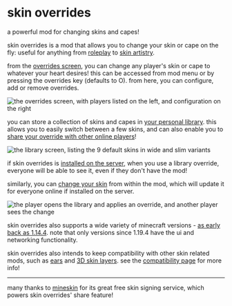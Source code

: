 # skin overrides

a powerful mod for changing skins and capes!

skin overrides is a mod that allows you to change your skin or cape on the fly: useful for anything from [roleplay](https://rosebud.dev/skin-overrides/tips-and-tricks/#for-roleplay) to [skin artistry](https://rosebud.dev/skin-overrides/tips-and-tricks/#for-skin-artists).

from the [overrides screen](https://rosebud.dev/skin-overrides/usage/#adding-an-override), you can change any player's skin or cape to whatever your heart desires! this can be accessed from mod menu or by pressing the overrides key (defaults to O). from here, you can configure, add or remove overrides.

![the overrides screen, with players listed on the left, and configuration on the right](https://cdn.modrinth.com/data/GON0Fdk5/images/5b0c4e12943f36bfb0ac14fe57807beac434838d.png)

you can store a collection of skins and capes in [your personal library](https://rosebud.dev/skin-overrides/usage/#the-library). this allows you to easily switch between a few skins, and can also enable you to [share your override with other online players](https://rosebud.dev/skin-overrides/networking/)!

![the library screen, listing the 9 default skins in wide and slim variants](https://cdn.modrinth.com/data/GON0Fdk5/images/09607af5694d647382942084ecd2625d0f5b2642.png)

if skin overrides is [installed on the server](https://rosebud.dev/skin-overrides/networking/), when you use a library override, everyone will be able to see it, even if they don't have the mod!

similarly, you can [change your skin](https://rosebud.dev/skin-overrides/usage/#changing-my-skin) from within the mod, which will update it for everyone online if installed on the server.

![the player opens the library and applies an override, and another player sees the change](https://raw.githubusercontent.com/rosebudmods/skin-overrides/refs/heads/main/.assets/networking.avif)

skin overrides also supports a wide variety of minecraft versions - [as early back as 1.14.4](https://rosebud.dev/skin-overrides/compatibility/). note that only versions since 1.19.4 have the ui and networking functionality.

skin overrides also intends to keep compatibility with other skin related mods, such as [ears](https://modrinth.com/mod/mfzaZK3Z) and [3D skin layers](https://modrinth.com/mod/zV5r3pPn). see the [compatibility page](https://rosebud.dev/skin-overrides/compatibility/) for more info!

---

many thanks to [mineskin](https://mineskin.org/) for its great free skin signing service, which powers skin overrides' share feature!
